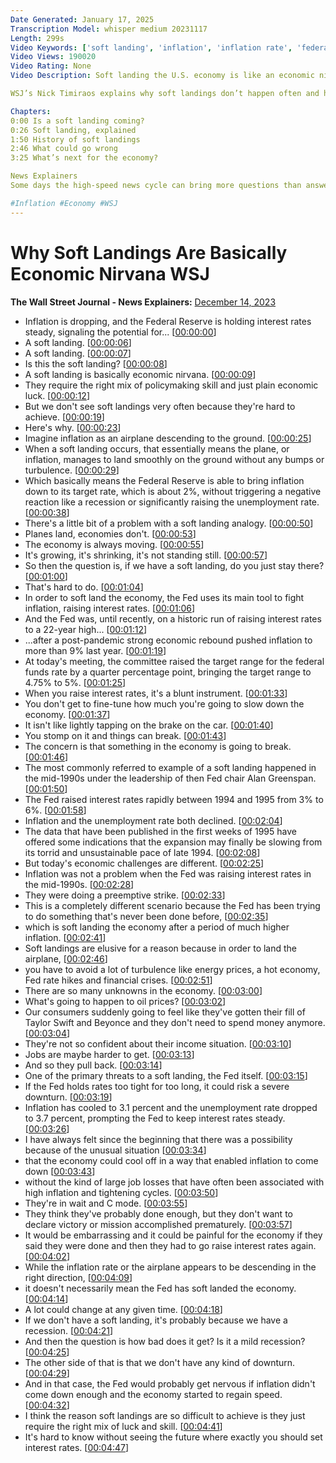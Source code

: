 ```yaml
---
Date Generated: January 17, 2025
Transcription Model: whisper medium 20231117
Length: 299s
Video Keywords: ['soft landing', 'inflation', 'inflation rate', 'federal reserve', 'fed news', 'interest rates', 'economic news', 'soft landing economy', 'economic nirvana', 'target rate', 'inflation target rate', 'monetary policy', 'raising interest rates', 'federal funds', 'rate hikes', 'rate cuts', 'interest rate news', 'jerome powell', 'fed chair', 'alan greenspan', 'nick timiraos', 'wsj', 'soft landing the economy', 'hot economy', 'energy prices', 'oil prices', 'financial crisis', 'fed rates', 'unemployment', 'unemployment rate', 'mkts']
Video Views: 190020
Video Rating: None
Video Description: Soft landing the U.S. economy is like an economic nirvana. Inflation is low and the job market is strong, but soft landings don’t happen often. The Federal Reserve’s goal is to bring inflation down to its target rate of 2% without triggering a negative reaction like a recession or raising the unemployment rate. 

WSJ’s Nick Timiraos explains why soft landings don’t happen often and how the Federal Reserve is trying to make one happen.

Chapters:
0:00 Is a soft landing coming?
0:26 Soft landing, explained
1:50 History of soft landings
2:46 What could go wrong
3:25 What’s next for the economy?

News Explainers
Some days the high-speed news cycle can bring more questions than answers. WSJ’s news explainers break down the day's biggest stories into bite-size pieces to help you make sense of the news.

#Inflation #Economy #WSJ
---
```


# Why Soft Landings Are Basically Economic Nirvana  WSJ
**The Wall Street Journal - News Explainers:** [December 14, 2023](https://www.youtube.com/watch?v=qQlxj-ErKx0)
*  Inflation is dropping, and the Federal Reserve is holding interest rates steady, signaling the potential for... [[00:00:00](https://www.youtube.com/watch?v=qQlxj-ErKx0&t=0.0s)]
*  A soft landing. [[00:00:06](https://www.youtube.com/watch?v=qQlxj-ErKx0&t=6.8s)]
*  A soft landing. [[00:00:07](https://www.youtube.com/watch?v=qQlxj-ErKx0&t=7.68s)]
*  Is this the soft landing? [[00:00:08](https://www.youtube.com/watch?v=qQlxj-ErKx0&t=8.44s)]
*  A soft landing is basically economic nirvana. [[00:00:09](https://www.youtube.com/watch?v=qQlxj-ErKx0&t=9.84s)]
*  They require the right mix of policymaking skill and just plain economic luck. [[00:00:12](https://www.youtube.com/watch?v=qQlxj-ErKx0&t=12.92s)]
*  But we don't see soft landings very often because they're hard to achieve. [[00:00:19](https://www.youtube.com/watch?v=qQlxj-ErKx0&t=19.080000000000002s)]
*  Here's why. [[00:00:23](https://www.youtube.com/watch?v=qQlxj-ErKx0&t=23.6s)]
*  Imagine inflation as an airplane descending to the ground. [[00:00:25](https://www.youtube.com/watch?v=qQlxj-ErKx0&t=25.6s)]
*  When a soft landing occurs, that essentially means the plane, or inflation, manages to land smoothly on the ground without any bumps or turbulence. [[00:00:29](https://www.youtube.com/watch?v=qQlxj-ErKx0&t=29.400000000000002s)]
*  Which basically means the Federal Reserve is able to bring inflation down to its target rate, which is about 2%, without triggering a negative reaction like a recession or significantly raising the unemployment rate. [[00:00:38](https://www.youtube.com/watch?v=qQlxj-ErKx0&t=38.32s)]
*  There's a little bit of a problem with a soft landing analogy. [[00:00:50](https://www.youtube.com/watch?v=qQlxj-ErKx0&t=50.24s)]
*  Planes land, economies don't. [[00:00:53](https://www.youtube.com/watch?v=qQlxj-ErKx0&t=53.36s)]
*  The economy is always moving. [[00:00:55](https://www.youtube.com/watch?v=qQlxj-ErKx0&t=55.88s)]
*  It's growing, it's shrinking, it's not standing still. [[00:00:57](https://www.youtube.com/watch?v=qQlxj-ErKx0&t=57.52s)]
*  So then the question is, if we have a soft landing, do you just stay there? [[00:01:00](https://www.youtube.com/watch?v=qQlxj-ErKx0&t=60.160000000000004s)]
*  That's hard to do. [[00:01:04](https://www.youtube.com/watch?v=qQlxj-ErKx0&t=64.8s)]
*  In order to soft land the economy, the Fed uses its main tool to fight inflation, raising interest rates. [[00:01:06](https://www.youtube.com/watch?v=qQlxj-ErKx0&t=66.08s)]
*  And the Fed was, until recently, on a historic run of raising interest rates to a 22-year high... [[00:01:12](https://www.youtube.com/watch?v=qQlxj-ErKx0&t=72.88s)]
*  ...after a post-pandemic strong economic rebound pushed inflation to more than 9% last year. [[00:01:19](https://www.youtube.com/watch?v=qQlxj-ErKx0&t=79.0s)]
*  At today's meeting, the committee raised the target range for the federal funds rate by a quarter percentage point, bringing the target range to 4.75% to 5%. [[00:01:25](https://www.youtube.com/watch?v=qQlxj-ErKx0&t=85.8s)]
*  When you raise interest rates, it's a blunt instrument. [[00:01:33](https://www.youtube.com/watch?v=qQlxj-ErKx0&t=93.88s)]
*  You don't get to fine-tune how much you're going to slow down the economy. [[00:01:37](https://www.youtube.com/watch?v=qQlxj-ErKx0&t=97.2s)]
*  It isn't like lightly tapping on the brake on the car. [[00:01:40](https://www.youtube.com/watch?v=qQlxj-ErKx0&t=100.4s)]
*  You stomp on it and things can break. [[00:01:43](https://www.youtube.com/watch?v=qQlxj-ErKx0&t=103.48s)]
*  The concern is that something in the economy is going to break. [[00:01:46](https://www.youtube.com/watch?v=qQlxj-ErKx0&t=106.52000000000001s)]
*  The most commonly referred to example of a soft landing happened in the mid-1990s under the leadership of then Fed chair Alan Greenspan. [[00:01:50](https://www.youtube.com/watch?v=qQlxj-ErKx0&t=110.08s)]
*  The Fed raised interest rates rapidly between 1994 and 1995 from 3% to 6%. [[00:01:58](https://www.youtube.com/watch?v=qQlxj-ErKx0&t=118.16s)]
*  Inflation and the unemployment rate both declined. [[00:02:04](https://www.youtube.com/watch?v=qQlxj-ErKx0&t=124.96000000000001s)]
*  The data that have been published in the first weeks of 1995 have offered some indications that the expansion may finally be slowing from its torrid and unsustainable pace of late 1994. [[00:02:08](https://www.youtube.com/watch?v=qQlxj-ErKx0&t=128.32s)]
*  But today's economic challenges are different. [[00:02:25](https://www.youtube.com/watch?v=qQlxj-ErKx0&t=145.6s)]
*  Inflation was not a problem when the Fed was raising interest rates in the mid-1990s. [[00:02:28](https://www.youtube.com/watch?v=qQlxj-ErKx0&t=148.32s)]
*  They were doing a preemptive strike. [[00:02:33](https://www.youtube.com/watch?v=qQlxj-ErKx0&t=153.35999999999999s)]
*  This is a completely different scenario because the Fed has been trying to do something that's never been done before, [[00:02:35](https://www.youtube.com/watch?v=qQlxj-ErKx0&t=155.36s)]
*  which is soft landing the economy after a period of much higher inflation. [[00:02:41](https://www.youtube.com/watch?v=qQlxj-ErKx0&t=161.64000000000001s)]
*  Soft landings are elusive for a reason because in order to land the airplane, [[00:02:46](https://www.youtube.com/watch?v=qQlxj-ErKx0&t=166.92000000000002s)]
*  you have to avoid a lot of turbulence like energy prices, a hot economy, Fed rate hikes and financial crises. [[00:02:51](https://www.youtube.com/watch?v=qQlxj-ErKx0&t=171.6s)]
*  There are so many unknowns in the economy. [[00:03:00](https://www.youtube.com/watch?v=qQlxj-ErKx0&t=180.04s)]
*  What's going to happen to oil prices? [[00:03:02](https://www.youtube.com/watch?v=qQlxj-ErKx0&t=182.08s)]
*  Our consumers suddenly going to feel like they've gotten their fill of Taylor Swift and Beyonce and they don't need to spend money anymore. [[00:03:04](https://www.youtube.com/watch?v=qQlxj-ErKx0&t=184.08s)]
*  They're not so confident about their income situation. [[00:03:10](https://www.youtube.com/watch?v=qQlxj-ErKx0&t=190.48000000000002s)]
*  Jobs are maybe harder to get. [[00:03:13](https://www.youtube.com/watch?v=qQlxj-ErKx0&t=193.24s)]
*  And so they pull back. [[00:03:14](https://www.youtube.com/watch?v=qQlxj-ErKx0&t=194.64000000000001s)]
*  One of the primary threats to a soft landing, the Fed itself. [[00:03:15](https://www.youtube.com/watch?v=qQlxj-ErKx0&t=195.92000000000002s)]
*  If the Fed holds rates too tight for too long, it could risk a severe downturn. [[00:03:19](https://www.youtube.com/watch?v=qQlxj-ErKx0&t=199.8s)]
*  Inflation has cooled to 3.1 percent and the unemployment rate dropped to 3.7 percent, prompting the Fed to keep interest rates steady. [[00:03:26](https://www.youtube.com/watch?v=qQlxj-ErKx0&t=206.08s)]
*  I have always felt since the beginning that there was a possibility because of the unusual situation [[00:03:34](https://www.youtube.com/watch?v=qQlxj-ErKx0&t=214.64000000000001s)]
*  that the economy could cool off in a way that enabled inflation to come down [[00:03:43](https://www.youtube.com/watch?v=qQlxj-ErKx0&t=223.52s)]
*  without the kind of large job losses that have often been associated with high inflation and tightening cycles. [[00:03:50](https://www.youtube.com/watch?v=qQlxj-ErKx0&t=230.04000000000002s)]
*  They're in wait and C mode. [[00:03:55](https://www.youtube.com/watch?v=qQlxj-ErKx0&t=235.2s)]
*  They think they've probably done enough, but they don't want to declare victory or mission accomplished prematurely. [[00:03:57](https://www.youtube.com/watch?v=qQlxj-ErKx0&t=237.04s)]
*  It would be embarrassing and it could be painful for the economy if they said they were done and then they had to go raise interest rates again. [[00:04:02](https://www.youtube.com/watch?v=qQlxj-ErKx0&t=242.92s)]
*  While the inflation rate or the airplane appears to be descending in the right direction, [[00:04:09](https://www.youtube.com/watch?v=qQlxj-ErKx0&t=249.56s)]
*  it doesn't necessarily mean the Fed has soft landed the economy. [[00:04:14](https://www.youtube.com/watch?v=qQlxj-ErKx0&t=254.44s)]
*  A lot could change at any given time. [[00:04:18](https://www.youtube.com/watch?v=qQlxj-ErKx0&t=258.28s)]
*  If we don't have a soft landing, it's probably because we have a recession. [[00:04:21](https://www.youtube.com/watch?v=qQlxj-ErKx0&t=261.28000000000003s)]
*  And then the question is how bad does it get? Is it a mild recession? [[00:04:25](https://www.youtube.com/watch?v=qQlxj-ErKx0&t=265.92s)]
*  The other side of that is that we don't have any kind of downturn. [[00:04:29](https://www.youtube.com/watch?v=qQlxj-ErKx0&t=269.52s)]
*  And in that case, the Fed would probably get nervous if inflation didn't come down enough and the economy started to regain speed. [[00:04:32](https://www.youtube.com/watch?v=qQlxj-ErKx0&t=272.96000000000004s)]
*  I think the reason soft landings are so difficult to achieve is they just require the right mix of luck and skill. [[00:04:41](https://www.youtube.com/watch?v=qQlxj-ErKx0&t=281.24s)]
*  It's hard to know without seeing the future where exactly you should set interest rates. [[00:04:47](https://www.youtube.com/watch?v=qQlxj-ErKx0&t=287.64s)]

